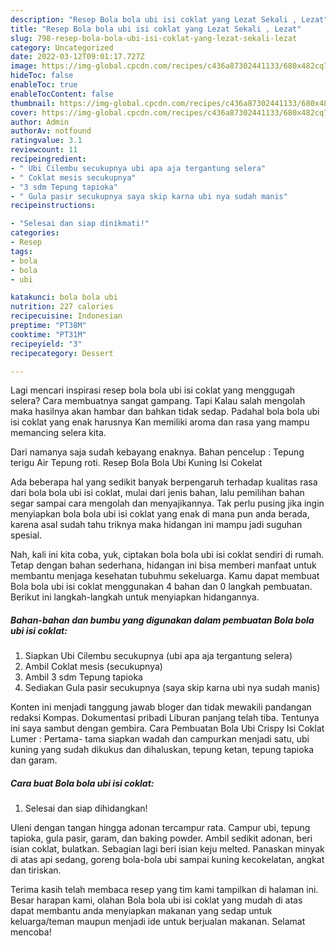 ```yaml
---
description: "Resep Bola bola ubi isi coklat yang Lezat Sekali , Lezat"
title: "Resep Bola bola ubi isi coklat yang Lezat Sekali , Lezat"
slug: 798-resep-bola-bola-ubi-isi-coklat-yang-lezat-sekali-lezat
category: Uncategorized
date: 2022-03-12T09:01:17.727Z
image: https://img-global.cpcdn.com/recipes/c436a87302441133/680x482cq70/bola-bola-ubi-isi-coklat-foto-resep-utama.jpg
hideToc: false
enableToc: true
enableTocContent: false
thumbnail: https://img-global.cpcdn.com/recipes/c436a87302441133/680x482cq70/bola-bola-ubi-isi-coklat-foto-resep-utama.jpg
cover: https://img-global.cpcdn.com/recipes/c436a87302441133/680x482cq70/bola-bola-ubi-isi-coklat-foto-resep-utama.jpg
author: Admin
authorAv: notfound
ratingvalue: 3.1
reviewcount: 11
recipeingredient:
- " Ubi Cilembu secukupnya ubi apa aja tergantung selera"
- " Coklat mesis secukupnya"
- "3 sdm Tepung tapioka"
- " Gula pasir secukupnya saya skip karna ubi nya sudah manis"
recipeinstructions:

- "Selesai dan siap dinikmati!"
categories:
- Resep
tags:
- bola
- bola
- ubi

katakunci: bola bola ubi 
nutrition: 227 calories
recipecuisine: Indonesian
preptime: "PT38M"
cooktime: "PT31M"
recipeyield: "3"
recipecategory: Dessert

---
```



Lagi mencari inspirasi resep bola bola ubi isi coklat yang menggugah selera? Cara membuatnya sangat gampang. Tapi Kalau salah mengolah maka hasilnya akan hambar dan bahkan tidak sedap. Padahal bola bola ubi isi coklat yang enak harusnya Kan memiliki aroma dan rasa yang mampu memancing selera kita.


Dari namanya saja sudah kebayang enaknya. Bahan pencelup : Tepung terigu Air Tepung roti. Resep Bola Bola Ubi Kuning Isi Cokelat

Ada beberapa hal yang sedikit banyak berpengaruh terhadap kualitas rasa dari bola bola ubi isi coklat, mulai dari jenis bahan, lalu pemilihan bahan segar sampai cara mengolah dan menyajikannya. Tak perlu pusing jika ingin menyiapkan bola bola ubi isi coklat yang enak di mana pun anda berada, karena asal sudah tahu triknya maka hidangan ini mampu jadi suguhan spesial.


Nah, kali ini kita coba, yuk, ciptakan bola bola ubi isi coklat sendiri di rumah. Tetap dengan bahan sederhana, hidangan ini bisa memberi manfaat untuk membantu menjaga kesehatan tubuhmu sekeluarga. Kamu dapat membuat Bola bola ubi isi coklat menggunakan 4 bahan dan 0 langkah pembuatan. Berikut ini langkah-langkah untuk menyiapkan hidangannya.

<!--inarticleads1-->

##### Bahan-bahan dan bumbu yang digunakan dalam pembuatan Bola bola ubi isi coklat:

1. Siapkan  Ubi Cilembu secukupnya (ubi apa aja tergantung selera)
1. Ambil  Coklat mesis (secukupnya)
1. Ambil 3 sdm Tepung tapioka
1. Sediakan  Gula pasir secukupnya (saya skip karna ubi nya sudah manis)


Konten ini menjadi tanggung jawab bloger dan tidak mewakili pandangan redaksi Kompas. Dokumentasi pribadi Liburan panjang telah tiba. Tentunya ini saya sambut dengan gembira. Cara Pembuatan Bola Ubi Crispy Isi Coklat Lumer : Pertama- tama siapkan wadah dan campurkan menjadi satu, ubi kuning yang sudah dikukus dan dihaluskan, tepung ketan, tepung tapioka dan garam. 

<!--inarticleads2-->

##### Cara buat Bola bola ubi isi coklat:


1. Selesai dan siap dihidangkan!

Uleni dengan tangan hingga adonan tercampur rata. Campur ubi, tepung tapioka, gula pasir, garam, dan baking powder. Ambil sedikit adonan, beri isian coklat, bulatkan. Sebagian lagi beri isian keju melted. Panaskan minyak di atas api sedang, goreng bola-bola ubi sampai kuning kecokelatan, angkat dan tiriskan. 

Terima kasih telah membaca resep yang tim kami tampilkan di halaman ini. Besar harapan kami, olahan Bola bola ubi isi coklat yang mudah di atas dapat membantu anda menyiapkan makanan yang sedap untuk keluarga/teman maupun menjadi ide untuk berjualan makanan. Selamat mencoba!
